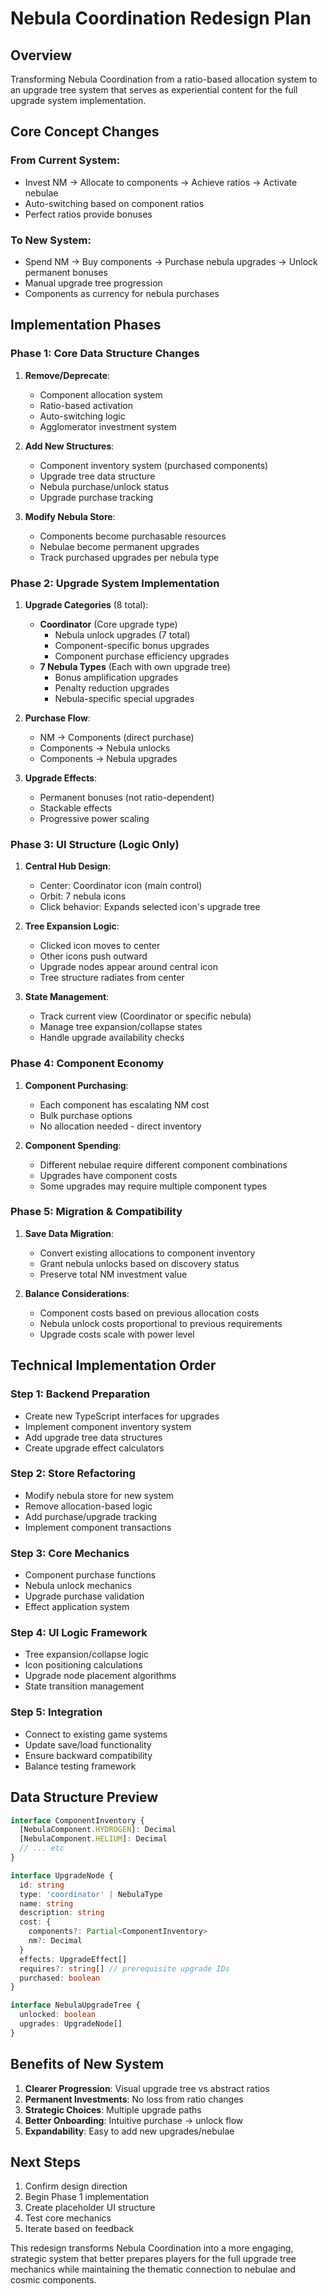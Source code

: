 # Nebula Coordination Redesign Plan

## Overview
Transforming Nebula Coordination from a ratio-based allocation system to an upgrade tree system that serves as experiential content for the full upgrade system implementation.

## Core Concept Changes

### From Current System:
- Invest NM → Allocate to components → Achieve ratios → Activate nebulae
- Auto-switching based on component ratios
- Perfect ratios provide bonuses

### To New System:
- Spend NM → Buy components → Purchase nebula upgrades → Unlock permanent bonuses
- Manual upgrade tree progression
- Components as currency for nebula purchases

## Implementation Phases

### Phase 1: Core Data Structure Changes
1. **Remove/Deprecate**:
   - Component allocation system
   - Ratio-based activation
   - Auto-switching logic
   - Agglomerator investment system

2. **Add New Structures**:
   - Component inventory system (purchased components)
   - Upgrade tree data structure
   - Nebula purchase/unlock status
   - Upgrade purchase tracking

3. **Modify Nebula Store**:
   - Components become purchasable resources
   - Nebulae become permanent upgrades
   - Track purchased upgrades per nebula type

### Phase 2: Upgrade System Implementation
1. **Upgrade Categories** (8 total):
   - **Coordinator** (Core upgrade type)
     - Nebula unlock upgrades (7 total)
     - Component-specific bonus upgrades
     - Component purchase efficiency upgrades
   - **7 Nebula Types** (Each with own upgrade tree)
     - Bonus amplification upgrades
     - Penalty reduction upgrades
     - Nebula-specific special upgrades

2. **Purchase Flow**:
   - NM → Components (direct purchase)
   - Components → Nebula unlocks
   - Components → Nebula upgrades

3. **Upgrade Effects**:
   - Permanent bonuses (not ratio-dependent)
   - Stackable effects
   - Progressive power scaling

### Phase 3: UI Structure (Logic Only)
1. **Central Hub Design**:
   - Center: Coordinator icon (main control)
   - Orbit: 7 nebula icons
   - Click behavior: Expands selected icon's upgrade tree

2. **Tree Expansion Logic**:
   - Clicked icon moves to center
   - Other icons push outward
   - Upgrade nodes appear around central icon
   - Tree structure radiates from center

3. **State Management**:
   - Track current view (Coordinator or specific nebula)
   - Manage tree expansion/collapse states
   - Handle upgrade availability checks

### Phase 4: Component Economy
1. **Component Purchasing**:
   - Each component has escalating NM cost
   - Bulk purchase options
   - No allocation needed - direct inventory

2. **Component Spending**:
   - Different nebulae require different component combinations
   - Upgrades have component costs
   - Some upgrades may require multiple component types

### Phase 5: Migration & Compatibility
1. **Save Data Migration**:
   - Convert existing allocations to component inventory
   - Grant nebula unlocks based on discovery status
   - Preserve total NM investment value

2. **Balance Considerations**:
   - Component costs based on previous allocation costs
   - Nebula unlock costs proportional to previous requirements
   - Upgrade costs scale with power level

## Technical Implementation Order

### Step 1: Backend Preparation
- Create new TypeScript interfaces for upgrades
- Implement component inventory system
- Add upgrade tree data structures
- Create upgrade effect calculators

### Step 2: Store Refactoring
- Modify nebula store for new system
- Remove allocation-based logic
- Add purchase/upgrade tracking
- Implement component transactions

### Step 3: Core Mechanics
- Component purchase functions
- Nebula unlock mechanics
- Upgrade purchase validation
- Effect application system

### Step 4: UI Logic Framework
- Tree expansion/collapse logic
- Icon positioning calculations
- Upgrade node placement algorithms
- State transition management

### Step 5: Integration
- Connect to existing game systems
- Update save/load functionality
- Ensure backward compatibility
- Balance testing framework

## Data Structure Preview

```typescript
interface ComponentInventory {
  [NebulaComponent.HYDROGEN]: Decimal
  [NebulaComponent.HELIUM]: Decimal
  // ... etc
}

interface UpgradeNode {
  id: string
  type: 'coordinator' | NebulaType
  name: string
  description: string
  cost: {
    components?: Partial<ComponentInventory>
    nm?: Decimal
  }
  effects: UpgradeEffect[]
  requires?: string[] // prerequisite upgrade IDs
  purchased: boolean
}

interface NebulaUpgradeTree {
  unlocked: boolean
  upgrades: UpgradeNode[]
}
```

## Benefits of New System
1. **Clearer Progression**: Visual upgrade tree vs abstract ratios
2. **Permanent Investments**: No loss from ratio changes
3. **Strategic Choices**: Multiple upgrade paths
4. **Better Onboarding**: Intuitive purchase → unlock flow
5. **Expandability**: Easy to add new upgrades/nebulae

## Next Steps
1. Confirm design direction
2. Begin Phase 1 implementation
3. Create placeholder UI structure
4. Test core mechanics
5. Iterate based on feedback

This redesign transforms Nebula Coordination into a more engaging, strategic system that better prepares players for the full upgrade tree mechanics while maintaining the thematic connection to nebulae and cosmic components.